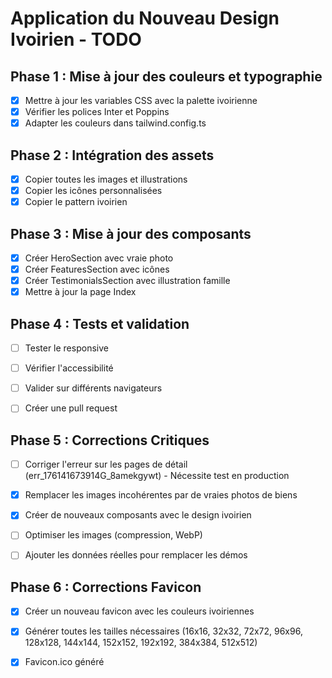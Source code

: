 # Application du Nouveau Design Ivoirien - TODO

## Phase 1 : Mise à jour des couleurs et typographie
- [x] Mettre à jour les variables CSS avec la palette ivoirienne
- [x] Vérifier les polices Inter et Poppins
- [x] Adapter les couleurs dans tailwind.config.ts

## Phase 2 : Intégration des assets
- [x] Copier toutes les images et illustrations
- [x] Copier les icônes personnalisées
- [x] Copier le pattern ivoirien

## Phase 3 : Mise à jour des composants
- [x] Créer HeroSection avec vraie photo
- [x] Créer FeaturesSection avec icônes
- [x] Créer TestimonialsSection avec illustration famille
- [x] Mettre à jour la page Index

## Phase 4 : Tests et validation
- [ ] Tester le responsive
- [ ] Vérifier l'accessibilité
- [ ] Valider sur différents navigateurs
- [ ] Créer une pull request



## Phase 5 : Corrections Critiques
- [ ] Corriger l'erreur sur les pages de détail (err_176141673914G_8amekgywt) - Nécessite test en production
- [x] Remplacer les images incohérentes par de vraies photos de biens
- [x] Créer de nouveaux composants avec le design ivoirien
- [ ] Optimiser les images (compression, WebP)
- [ ] Ajouter les données réelles pour remplacer les démos



## Phase 6 : Corrections Favicon
- [x] Créer un nouveau favicon avec les couleurs ivoiriennes
- [x] Générer toutes les tailles nécessaires (16x16, 32x32, 72x72, 96x96, 128x128, 144x144, 152x152, 192x192, 384x384, 512x512)
- [x] Favicon.ico généré

